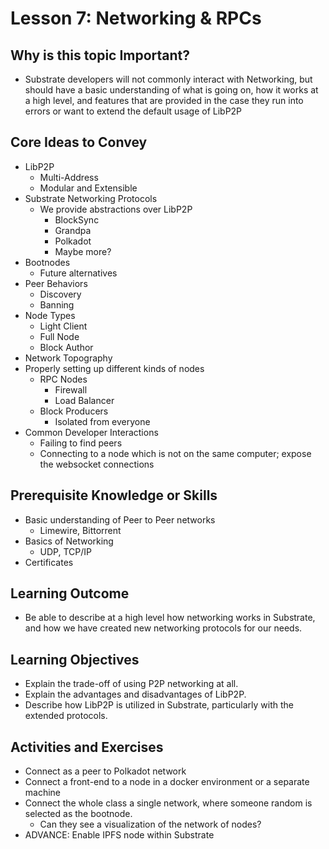 # Lesson 7: Networking & RPCs

## Why is this topic Important?

- Substrate developers will not commonly interact with Networking, but should have a basic understanding of what is going on, how it works at a high level, and features that are provided in the case they run into errors or want to extend the default usage of LibP2P

## Core Ideas to Convey

- LibP2P
  - Multi-Address
  - Modular and Extensible
- Substrate Networking Protocols
  - We provide abstractions over LibP2P
    - BlockSync
    - Grandpa
    - Polkadot
    - Maybe more?
- Bootnodes
  - Future alternatives
- Peer Behaviors
  - Discovery
  - Banning
- Node Types
  - Light Client
  - Full Node
  - Block Author
- Network Topography
- Properly setting up different kinds of nodes
  - RPC Nodes
    - Firewall
    - Load Balancer
  - Block Producers
    - Isolated from everyone
- Common Developer Interactions
  - Failing to find peers
  - Connecting to a node which is not on the same computer; expose the websocket connections

## Prerequisite Knowledge or Skills

- Basic understanding of Peer to Peer networks
  - Limewire, Bittorrent
- Basics of Networking
  - UDP, TCP/IP
- Certificates

## Learning Outcome

- Be able to describe at a high level how networking works in Substrate, and how we have created new networking protocols for our needs.

## Learning Objectives

- Explain the trade-off of using P2P networking at all.
- Explain the advantages and disadvantages of LibP2P.
- Describe how LibP2P is utilized in Substrate, particularly with the extended protocols.

## Activities and Exercises

- Connect as a peer to Polkadot network
- Connect a front-end to a node in a docker environment or a separate machine
- Connect the whole class a single network, where someone random is selected as the bootnode.
  - Can they see a visualization of the network of nodes?
- ADVANCE: Enable IPFS node within Substrate
